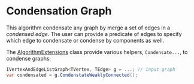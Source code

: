 # Condensation Graph

This algorithm condensate any graph by merge a set of edges in a _condensed edge_. The user can provide a predicate of edges to specify which edge to condensate or condense by components as well.

The [AlgorithmExtensions](AlgorithmExtensions.md) class provide various helpers, ```Condensate...```, to condense graphs:

```csharp
IVertexAndEdgeListGraph<TVertex, TEdge> g = ...; // input graph
var condensated = g.CondenstateWeaklyConnected();
```